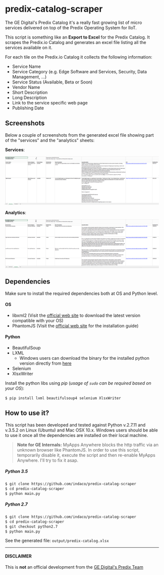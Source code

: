 # predix-catalog-scraper

The GE Digital's Predix Catalog it's a really fast growing list of micro services delivered on top of the Predix Operating System for IIoT.

This script is something like an **Export to Excel** for the Predix Catalog. It scrapes the Predix.io Catalog and generates an excel file listing all the services available on it.

For each tile on the Predix.io Catalog it collects the following information:

- Service Name
- Service Category (e.g. Edge Software and Services, Security, Data Management, ...)
- Service Status (Available, Beta or Soon)
- Vendor Name
- Short Description
- Long Description
- Link to the service specific web page
- Publishing Date


## Screenshots
Below a couple of screenshots from the generated excel file showing part of the "services" and the "analytics" sheets:

**Services**:

![Services Screenshot](/pictures/1_services.png)

**Analytics**:

![Services Screenshot](/pictures/2_analytics.png)


## Dependencies

Make sure to install the required dependencies both at OS and Python level.

#### OS

- libxml2 (Visit the [official web site](http://www.xmlsoft.org/downloads.html) to download the latest version compatible with your OS)
- PhantomJS (Visit the [official web site](http://phantomjs.org/) for the installation guide)

#### Python

- BeautifulSoup
- LXML
   - Windows users can download the binary for the installed python version directly from [here](https://pypi.python.org/pypi/lxml/3.6.4)
- Selenium
- XlsxWriter

Install the python libs using _pip_ (_usage of `sudo` can be required based on your OS_):

`$ pip install lxml beautifulsoup4 selenium XlsxWriter`

## How to use it?

This script has been developed and tested against Python v.2.7.11 and v.3.5.2 on Linux (Ubuntu) and Mac OSX 10.x. Windows users should be able to use it once all the dependencies are installed on their local machine.

> **Note for GE Internals:** MyApps Anywhere blocks the http traffic via an unknown browser like PhantomJS. In order to use this script, temporarily disable it, execute the script and then re-enable MyApps Anywhere. I'll try to fix it asap.

##### Python 3.5

```
$ git clone https://github.com/indaco/predix-catalog-scraper
$ cd predix-catalog-scraper
$ python main.py
```

##### Python 2.7

```
$ git clone https://github.com/indaco/predix-catalog-scraper
$ cd predix-catalog-scraper
$ git checkout python2.7
$ python main.py
```

See the generated file: `output/predix-catalog.xlsx`

- - -

#### DISCLAIMER

This is **not** an official development from the [GE Digital's Predix Team](https://github.com/predixdev)
